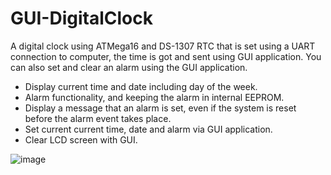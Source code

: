 # GUI-DigitalClock
A digital clock using ATMega16 and DS-1307 RTC that is set using a UART connection to computer, the time is got and sent using GUI application. You can also set and clear an alarm using the GUI application.

* Display current time and date including day of the week.
* Alarm functionality, and keeping the alarm in internal EEPROM.
* Display a message that an alarm is set, even if the system is reset before the alarm event takes place.
* Set current current time, date and alarm via GUI application.
* Clear LCD screen with GUI.

![image](https://user-images.githubusercontent.com/4983317/73891770-a4ba3500-487d-11ea-98f2-499f5c0fce2e.png)
